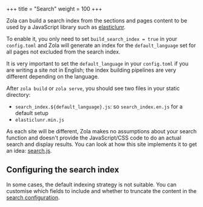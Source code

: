 +++
title = "Search"
weight = 100
+++

Zola can build a search index from the sections and pages content to
be used by a JavaScript library such as [elasticlunr](http://elasticlunr.com/).

To enable it, you only need to set `build_search_index = true` in your `config.toml` and Zola will
generate an index for the `default_language` set for all pages not excluded from the search index.

It is very important to set the `default_language` in your `config.toml` if you are writing a site not in
English; the index building pipelines are very different depending on the language.

After `zola build` or `zola serve`, you should see two files in your static directory:

- `search_index.${default_language}.js`: so `search_index.en.js` for a default setup
- `elasticlunr.min.js`

As each site will be different, Zola makes no assumptions about your search function and doesn't provide
the JavaScript/CSS code to do an actual search and display results. You can look at how this site
implements it to get an idea: [search.js](https://github.com/getzola/zola/tree/master/docs/static/search.js).

## Configuring the search index
In some cases, the default indexing strategy is not suitable. You can customise which fields to include and whether
to truncate the content in the [search configuration](@/documentation/getting-started/configuration.md).
